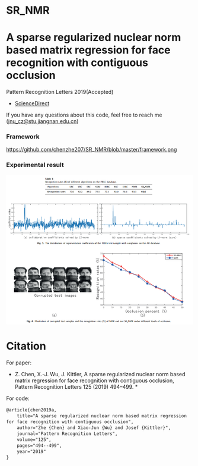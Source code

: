 # SR_NMR
# A sparse regularized nuclear norm based matrix regression for face recognition with contiguous occlusion
Pattern Recognition Letters 2019(Accepted)

- [ScienceDirect](https://www.sciencedirect.com/science/article/abs/pii/S0167865519301679)


If you have any questions about this code, feel free to reach me (jnu_cz@stu.jiangnan.edu.cn) 
### Framework


https://github.com/chenzhe207/SR_NMR/blob/master/framework.png

### Experimental result

![](https://github.com/chenzhe207/SR_NMR/blob/master/result_2.png)

# Citation

For paper:

* Z. Chen, X.-J. Wu, J. Kittler, A sparse regularized nuclear norm based matrix regression for face recognition with contiguous occlusion, Pattern Recognition Letters 125 (2019) 494–499. *

For code:
```
@article{chen2019a,
	title="A sparse regularized nuclear norm based matrix regression for face recognition with contiguous occlusion",
	author="Zhe {Chen} and Xiao-Jun {Wu} and Josef {Kittler}",
	journal="Pattern Recognition Letters",
	volume="125",
	pages="494--499",
	year="2019"
}
```
